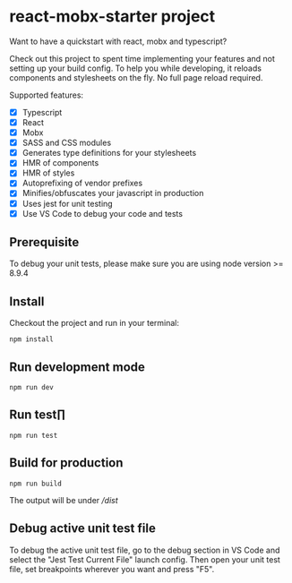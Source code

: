 # react-mobx-starter project

Want to have a quickstart with react, mobx and typescript?

Check out this project to spent time implementing your features and not setting up your build config.
To help you while developing, it reloads components and stylesheets on the fly. No full page reload required.

Supported features:
- [x] Typescript
- [x] React
- [x] Mobx
- [x] SASS and CSS modules
- [x] Generates type definitions for your stylesheets
- [x] HMR of components
- [x] HMR of styles
- [x] Autoprefixing of vendor prefixes
- [x] Minifies/obfuscates your javascript in production
- [x] Uses jest for unit testing
- [x] Use VS Code to debug your code and tests

## Prerequisite
To debug your unit tests, please make sure you are using node version >= 8.9.4

## Install
Checkout the project and run in your terminal:

```
npm install
```

## Run development mode
```
npm run dev
```

## Run test∏
```
npm run test
```

## Build for production
```
npm run build
```
The output will be under */dist*

## Debug active unit test file
To debug the active unit test file, go to the debug section in VS Code and select the "Jest Test Current File" launch config.
Then open your unit test file, set breakpoints wherever you want and press "F5".